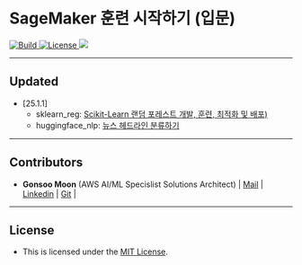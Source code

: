 <h1 align="left"><b>SageMaker 훈련 시작하기 (입문)</b></h1>
<p align="left">
    <a href="https://github.com/aws-samples">
            <img alt="Build" src="https://img.shields.io/badge/Contribution-Welcome-blue">
    </a>
    <a href="https://github.com/aws-samples/aws-ai-ml-workshop-kr/blob/master/LICENSE">
        <img alt="License" src="https://img.shields.io/badge/LICENSE-MIT-green">
    </a>
    <a href="https://hits.seeyoufarm.com"><img src="https://hits.seeyoufarm.com/api/count/incr/badge.svg?url=https%3A%2F%2Fgithub.com%2Faws-samples%2Faws-ai-ml-workshop-kr%2Ftree%2Fmaster%2Fgenai%2Faws-gen-ai-kr%2F20_applications&count_bg=%2379C83D&title_bg=%23555555&icon=&icon_color=%23E7E7E7&title=hits&edge_flat=false"/></a>
</p>



- - -

## <div id="Contents">**Updated**</div>
- [25.1.1]
    - sklearn_reg: [Scikit-Learn 랜덤 포레스트 개발, 훈련, 최적화 및 배포)](https://github.com/gonsoomoon-ml/sagemaker-101-workshop/blob/main/custom_script_demos/sklearn_reg/Sklearn_on_SageMaker_end2end.ipynb)
    - huggingface_nlp: [뉴스 헤드라인 분류하기](https://github.com/gonsoomoon-ml/sagemaker-101-workshop/tree/main/custom_script_demos/huggingface_nlp)
    

- - -

## <div id="Contributors">**Contributors**</div>
- <span style="#FF69B4;"> **Gonsoo Moon** (AWS AI/ML Specislist Solutions Architect) | [Mail](mailto:moongons@amazon.com) | [Linkedin](https://www.linkedin.com/in/gonsoomoon/) | [Git](https://github.com/gonsoomoon-ml) | </span>
- - -

## <div id="License">**License**</div>
- <span style="#FF69B4;"> This is licensed under the [MIT License](https://github.com/aws-samples/aws-ai-ml-workshop-kr/blob/master/LICENSE). </span>
